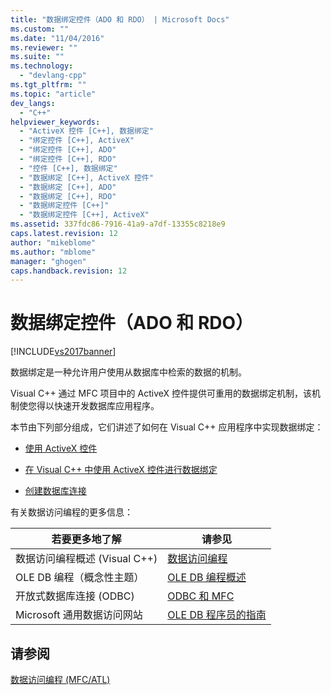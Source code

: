 ```yaml
---
title: "数据绑定控件（ADO 和 RDO） | Microsoft Docs"
ms.custom: ""
ms.date: "11/04/2016"
ms.reviewer: ""
ms.suite: ""
ms.technology: 
  - "devlang-cpp"
ms.tgt_pltfrm: ""
ms.topic: "article"
dev_langs: 
  - "C++"
helpviewer_keywords: 
  - "ActiveX 控件 [C++], 数据绑定"
  - "绑定控件 [C++], ActiveX"
  - "绑定控件 [C++], ADO"
  - "绑定控件 [C++], RDO"
  - "控件 [C++], 数据绑定"
  - "数据绑定 [C++], ActiveX 控件"
  - "数据绑定 [C++], ADO"
  - "数据绑定 [C++], RDO"
  - "数据绑定控件 [C++]"
  - "数据绑定控件 [C++], ActiveX"
ms.assetid: 337fdc86-7916-41a9-a7df-13355c8218e9
caps.latest.revision: 12
author: "mikeblome"
ms.author: "mblome"
manager: "ghogen"
caps.handback.revision: 12
---
```

# 数据绑定控件（ADO 和 RDO）
[!INCLUDE[vs2017banner](../../assembler/inline/includes/vs2017banner.md)]

数据绑定是一种允许用户使用从数据库中检索的数据的机制。  
  
 Visual C\+\+ 通过 MFC 项目中的 ActiveX 控件提供可重用的数据绑定机制，该机制使您得以快速开发数据库应用程序。  
  
 本节由下列部分组成，它们讲述了如何在 Visual C\+\+ 应用程序中实现数据绑定：  
  
-   [使用 ActiveX 控件](../../data/ado-rdo/using-activex-controls.md)  
  
-   [在 Visual C\+\+ 中使用 ActiveX 控件进行数据绑定](../../data/ado-rdo/databinding-with-activex-controls-in-visual-cpp.md)  
  
-   [创建数据库连接](../../data/ado-rdo/creating-database-connections.md)  
  
 有关数据访问编程的更多信息：  
  
|若要更多地了解|请参见|  
|-------------|---------|  
|数据访问编程概述 \(Visual C\+\+\)|[数据访问编程](../../data/data-access-programming-mfc-atl.md)|  
|OLE DB 编程（概念性主题）|[OLE DB 编程概述](../../data/oledb/ole-db-programming-overview.md)|  
|开放式数据库连接 \(ODBC\)|[ODBC 和 MFC](../../data/odbc/odbc-and-mfc.md)|  
|Microsoft 通用数据访问网站|[OLE DB 程序员的指南](http://go.microsoft.com/fwlink/?LinkId=121548)|  
  
## 请参阅  
 [数据访问编程 \(MFC\/ATL\)](../../data/data-access-programming-mfc-atl.md)
